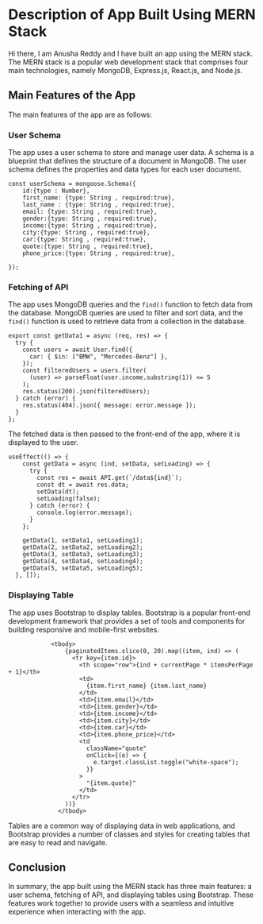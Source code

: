 Description of App Built Using MERN Stack
=========================================

Hi there, I am Anusha Reddy and I have built an app using the MERN stack. The MERN stack is a popular web development stack that comprises four main technologies, namely MongoDB, Express.js, React.js, and Node.js.

Main Features of the App
------------------------

The main features of the app are as follows:

### User Schema

The app uses a user schema to store and manage user data. A schema is a blueprint that defines the structure of a document in MongoDB. The user schema defines the properties and data types for each user document.

```
const userSchema = mongoose.Schema({
    id:{type : Number},
    first_name: {type: String , required:true},
    last_name : {type: String , required:true},
    email: {type: String , required:true},
    gender:{type: String , required:true},
    income:{type: String , required:true},
    city:{type: String , required:true},
    car:{type: String , required:true},
    quote:{type: String , required:true},
    phone_price:{type: String , required:true},  
    
});
```

### Fetching of API

The app uses MongoDB queries and the `find()` function to fetch data from the database. MongoDB queries are used to filter and sort data, and the `find()` function is used to retrieve data from a collection in the database.

```
export const getData1 = async (req, res) => {
  try {
    const users = await User.find({
      car: { $in: ["BMW", "Mercedes-Benz"] },
    });
    const filteredUsers = users.filter(
      (user) => parseFloat(user.income.substring(1)) <= 5
    );
    res.status(200).json(filteredUsers);
  } catch (error) {
    res.status(404).json({ message: error.message });
  }
};
```

The fetched data is then passed to the front-end of the app, where it is displayed to the user.

```
useEffect(() => {
    const getData = async (ind, setData, setLoading) => {
      try {
        const res = await API.get(`/data${ind}`);
        const dt = await res.data;
        setData(dt);
        setLoading(false);
      } catch (error) {
        console.log(error.message);
      }
    };

    getData(1, setData1, setLoading1);
    getData(2, setData2, setLoading2);
    getData(3, setData3, setLoading3);
    getData(4, setData4, setLoading4);
    getData(5, setData5, setLoading5);
  }, []);
  ```
  
### Displaying Table

The app uses Bootstrap to display tables. Bootstrap is a popular front-end development framework that provides a set of tools and components for building responsive and mobile-first websites.

```
            <tbody>
                {paginatedItems.slice(0, 20).map((item, ind) => (
                  <tr key={item.id}>
                    <th scope="row">{ind + currentPage * itemsPerPage + 1}</th>
                    <td>
                      {item.first_name} {item.last_name}
                    </td>
                    <td>{item.email}</td>
                    <td>{item.gender}</td>
                    <td>{item.income}</td>
                    <td>{item.city}</td>
                    <td>{item.car}</td>
                    <td>{item.phone_price}</td>
                    <td
                      className="quote"
                      onClick={(e) => {
                        e.target.classList.toggle("white-space");
                      }}
                    >
                      "{item.quote}"
                    </td>
                  </tr>
                ))}
              </tbody>
 ```
 
Tables are a common way of displaying data in web applications, and Bootstrap provides a number of classes and styles for creating tables that are easy to read and navigate.

Conclusion
----------

In summary, the app built using the MERN stack has three main features: a user schema, fetching of API, and displaying tables using Bootstrap. These features work together to provide users with a seamless and intuitive experience when interacting with the app.
